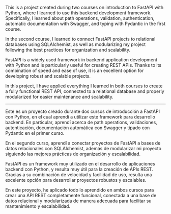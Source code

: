 This is a project created during two courses on introduction to FastAPI with Python, where I learned to use this backend development framework. Specifically, I learned about path operations, validation, authentication, automatic documentation with Swagger, and typing with Pydantic in the first course.

In the second course, I learned to connect FastAPI projects to relational databases using SQLAlchemist, as well as modularizing my project following the best practices for organization and scalability.

FastAPI is a widely used framework in backend application development with Python and is particularly useful for creating REST APIs. Thanks to its combination of speed and ease of use, it is an excellent option for developing robust and scalable projects.

In this project, I have applied everything I learned in both courses to create a fully functional REST API, connected to a relational database and properly modularized for easier maintenance and scalability.


-------

Este es un proyecto creado durante dos cursos de introducción a FastAPI con Python, en el cual aprendí a utilizar este framework para desarrollo backend. En particular, aprendí acerca de path operations, validaciones, autenticación, documentación automática con Swagger y tipado con Pydantic en el primer curso.

En el segundo curso, aprendí a conectar proyectos de FastAPI a bases de datos relacionales con SQLAlchemist, además de modularizar mi proyecto siguiendo las mejores prácticas de organización y escalabilidad.

FastAPI es un framework muy utilizado en el desarrollo de aplicaciones backend con Python, y resulta muy útil para la creación de APIs REST. Gracias a su combinación de velocidad y facilidad de uso, resulta una excelente opción para desarrollar proyectos robustos y escalables.

En este proyecto, he aplicado todo lo aprendido en ambos cursos para crear una API REST completamente funcional, conectada a una base de datos relacional y modularizada de manera adecuada para facilitar su mantenimiento y escalabilidad.

